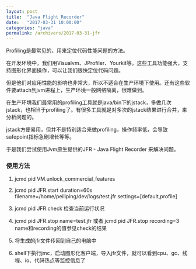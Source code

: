 ```yaml
---
layout: post
title:  "Java Flight Recorder"
date:   "2017-03-31 10:00:00"
categories: "java"
permalink: /archivers/2017-03-31-jfr
---
```


Profiling是最常见的，用来定位代码性能问题的方法。

在开发环境中，我们用Visualvm、JProfiler、Yourkit等。这些工具功能强大，支持图形化界面操作，可以让我们很快定位代码问题。

但是他们对应用性能的影响也非常大，所以不适合在生产环境下使用。还有这些软件要attach到jvm进程上，生产环境一般网络隔离，很难做到。

在生产环境我们最常用的profiling工具就是java/bin下的jstack，多做几次jstack，也相当于profiling了。有很多工具就是对多次的jstack结果进行合并，来分析问题的。

jstack方便易用，但并不是特别适合来做profiling，操作频率低，会导致safepoint指标急剧增长等等。

于是我们尝试使用Jvm原生提供的JFR - Java Flight Recorder 来解决问题。

### 使用方法

1. jcmd pid VM.unlock_commercial_features

2. jcmd pid JFR.start duration=60s filename=/home/peiliping/dev/logs/test.jfr settings=[default,profile]

3. jcmd pid JFR.check 检查当前运行状况

4. jcmd pid JFR.stop name=test.jfr 或者 jcmd pid JFR.stop recording=3 name和recording的值参见check的结果

5. 将生成的jfr文件传回到自己的电脑中

6. shell下执行jmc，启动图形化客户端，导入jfr文件，就可以看到cpu、gc、线程、io、代码热点等监控信息了
